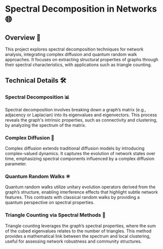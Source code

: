 # Spectral Decomposition in Networks 🌐

## Overview 📑
This project explores spectral decomposition techniques for network analysis, integrating complex diffusion and quantum random walk approaches. It focuses on extracting structural properties of graphs through their spectral characteristics, with applications such as triangle counting.

## Technical Details 🛠️

### Spectral Decomposition 📊
Spectral decomposition involves breaking down a graph’s matrix (e.g., adjacency or Laplacian) into its eigenvalues and eigenvectors. This process reveals the graph's intrinsic properties, such as connectivity and clustering, by analyzing the spectrum of the matrix.

### Complex Diffusion 🌊
Complex diffusion extends traditional diffusion models by introducing complex-valued dynamics. It captures the evolution of network states over time, emphasizing spectral components influenced by a complex diffusion parameter.

### Quantum Random Walks ⚛️
Quantum random walks utilize unitary evolution operators derived from the graph’s structure, enabling interference effects that highlight subtle network features. This contrasts with classical random walks by providing a quantum perspective on spectral properties.

### Triangle Counting via Spectral Methods 🔺
Triangle counting leverages the graph’s spectral properties, where the sum of the cubed eigenvalues relates to the number of triangles. This method provides a mathematical link between the spectrum and local clustering, useful for assessing network robustness and community structures.
